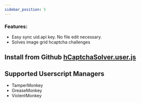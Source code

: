 ```yaml
---
sidebar_position: 5
---
```


### Features:

- Easy sync uid.api key. No file edit necessary.
- Solves image grid hcaptcha challenges


## Install from Github [hCaptchaSolver.user.js](https://github.com/noCaptchaAi/hCaptchaSolver.user.js)


## Supported Userscript Managers

- TamperMonkey
- GreaseMonkey
- ViolentMonkey

